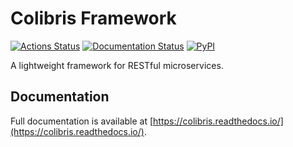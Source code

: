 # Colibris Framework


[![Actions Status](https://github.com/colibris-framework/colibris/workflows/Main/badge.svg)](https://github.com/colibris-framework/colibris/actions)
[![Documentation Status](https://readthedocs.org/projects/colibris/badge/?version=latest)](https://colibris.readthedocs.io/en/latest/?badge=latest)
[![PyPI](https://img.shields.io/pypi/v/colibris.svg?color=blue)](https://pypi.org/project/colibris/)


A lightweight framework for RESTful microservices.

## Documentation
Full documentation is available at [https://colibris.readthedocs.io/](https://colibris.readthedocs.io/).
